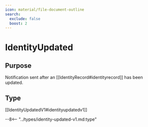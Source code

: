 ```yaml
---
icon: material/file-document-outline
search:
  exclude: false
  boost: 2
---
```


<div class="message" markdown>

# IdentityUpdated

## Purpose

<!-- --8<-- [start:purpose] -->
Notification sent after an [[IdentityRecord#identityrecord]] has been updated.
<!-- --8<-- [end:purpose] -->

## Type

<!-- --8<-- [start:type] -->

[[IdentityUpdatedV1#identityupdatedv1]]

--8<-- "../types/identity-updated-v1.md:type"

</div>

<!-- --8<-- [end:type] -->
